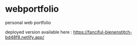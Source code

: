 # webportfolio
personal web portfolio

deployed version available here : https://fanciful-bienenstitch-bd48f8.netlify.app/
